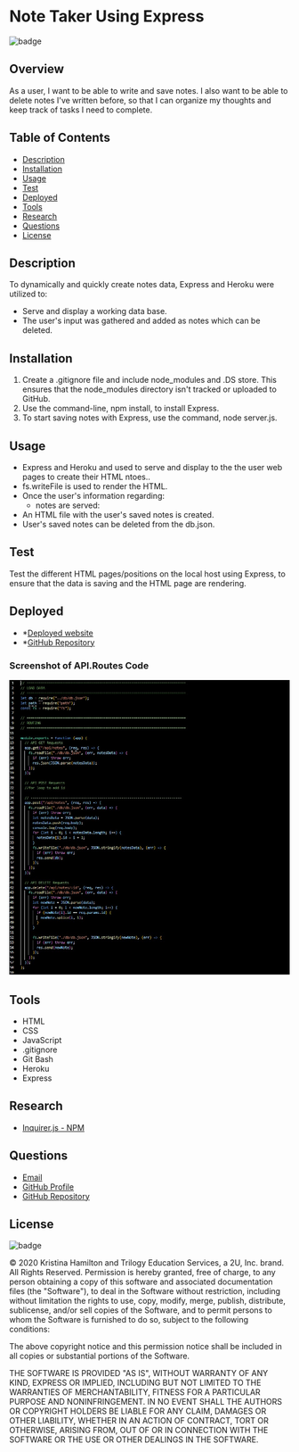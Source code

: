 # Note Taker Using Express

![badge](https://img.shields.io/badge/License-mit-blue)

## Overview

As a user, I want to be able to write and save notes. I also want to be able to delete notes I've written before, so
that I can organize my thoughts and keep track of tasks I need to complete.

## Table of Contents

- [Description](#description)
- [Installation](#installation)
- [Usage](#usage)
- [Test](#test)
- [Deployed](#deployed)
- [Tools](#tools)
- [Research](#research)
- [Questions](#questions)
- [License](#license)

## Description

To dynamically and quickly create notes data, Express and Heroku were utilized to:

- Serve and display a working data base.
- The user's input was gathered and added as notes which can be deleted.

## Installation

1. Create a .gitignore file and include node_modules and .DS store. This ensures that the node_modules directory isn't
   tracked or uploaded to GitHub.
2. Use the command-line, npm install, to install Express.
3. To start saving notes with Express, use the command, node server.js.

## Usage

- Express and Heroku and used to serve and display to the the user web pages to create their HTML ntoes..
- fs.writeFile is used to render the HTML.
- Once the user's information regarding:
  - notes are served:
- An HTML file with the user's saved notes is created.
- User's saved notes can be deleted from the db.json.

## Test

Test the different HTML pages/positions on the local host using Express, to ensure that the data is saving and the HTML
page are rendering.

## Deployed

- \*[Deployed website](https://blooming-inlet-06982.herokuapp.com/)
- \*[GitHub Repository](https://github.com/Kay0s/ExpressNoteTaker)

### Screenshot of API.Routes Code

![Screenshot of API.Routes Code](./codeScreenshot.jpg)

## Tools

- HTML
- CSS
- JavaScript
- .gitignore
- Git Bash
- Heroku
- Express

## Research

- [Inquirer.js - NPM](https://www.npmjs.com/package/inquirer)

## Questions

- [Email](hamilton.kristina@gmail.com)
- [GitHub Profile](https://github.com/Kay0s)
- [GitHub Repository](https://github.com/Kay0s/https://github.com/Kay0s/TeamGenerator)

## License

![badge](https://img.shields.io/badge/License-mit-blue)

© 2020 Kristina Hamilton and Trilogy Education Services, a 2U, Inc. brand. All Rights Reserved. Permission is hereby
granted, free of charge, to any person obtaining a copy of this software and associated documentation files (the
"Software"), to deal in the Software without restriction, including without limitation the rights to use, copy, modify,
merge, publish, distribute, sublicense, and/or sell copies of the Software, and to permit persons to whom the Software
is furnished to do so, subject to the following conditions:

The above copyright notice and this permission notice shall be included in all copies or substantial portions of the
Software.

THE SOFTWARE IS PROVIDED "AS IS", WITHOUT WARRANTY OF ANY KIND, EXPRESS OR IMPLIED, INCLUDING BUT NOT LIMITED TO THE
WARRANTIES OF MERCHANTABILITY, FITNESS FOR A PARTICULAR PURPOSE AND NONINFRINGEMENT. IN NO EVENT SHALL THE AUTHORS OR
COPYRIGHT HOLDERS BE LIABLE FOR ANY CLAIM, DAMAGES OR OTHER LIABILITY, WHETHER IN AN ACTION OF CONTRACT, TORT OR
OTHERWISE, ARISING FROM, OUT OF OR IN CONNECTION WITH THE SOFTWARE OR THE USE OR OTHER DEALINGS IN THE SOFTWARE.
